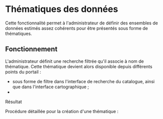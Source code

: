 # Thématiques des données

Cette fonctionnalité permet à l'administrateur de définir des ensembles de données estimés assez cohérents pour être présentés sous forme de thématiques.

## Fonctionnement

L'administrateur définit une recherche filtrée qu'il associe à nom de thématique. Cette thématique devient alors disponible depuis différents points du portail :

* sous forme de filtre dans l'interface de recherche du catalogue, ainsi que dans l'interface cartographique ;
* 
Résultat

Procédure détaillée pour la création d'une thématique :







